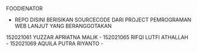 FOODIENATOR
- REPO DISINI BERISIKAN SOURCECODE DARI PROJECT PEMROGRAMAN WEB LANJUT 
YANG BERANGGOTAKAN

152021061 YUZZAR APRIATNA MALIK  -
152021065 RIFQI LUTFI ATHALLAH  -
152021069 AQUILA PUTRA RIYANTO  -

